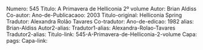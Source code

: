 Numero: 545
Titulo: A Primavera de Helliconia 2º volume
Autor: Brian Aldiss
Co-autor: 
Ano-de-Publicacaoo: 2003
Titulo-original: Helliconia Spring
Tradutor: Alexandra Rolão Tavares
Co-tradutor: 
Ano-de-edicao: 1982
alias: Brian-Aldiss
Autor2-alias: 
Tradutor1-alias: Alexandra-Rolao-Tavares
Tradutor2-alias: 
Titulo-link: 545-A-Primavera-de-Helliconia-2-volume
Capa: 
pags: 
Capa-link: